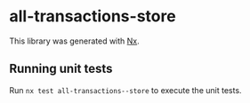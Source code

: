 # all-transactions-store

This library was generated with [Nx](https://nx.dev).

## Running unit tests

Run `nx test all-transactions--store` to execute the unit tests.
